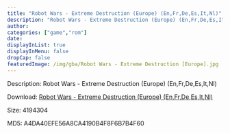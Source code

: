 ```yaml
---
title: "Robot Wars - Extreme Destruction (Europe) (En,Fr,De,Es,It,Nl)"
description: "Robot Wars - Extreme Destruction (Europe) (En,Fr,De,Es,It,Nl)"
author: 
categories: ["game","rom"]
date: 
displayInList: true
displayInMenu: false
dropCap: false
featuredImage: /img/gba/Robot Wars - Extreme Destruction [Europe].jpg
---
```


Description: Robot Wars - Extreme Destruction (Europe) (En,Fr,De,Es,It,Nl)

Download: <a style="text-decoration:underline;" href="https://mega.nz/#!SfZGUSJR!CWUHkViTh2pw-U6ZKqIsfKzkSbZPQf32lmD0zMZueXw" target = "_blank" rel = "nofollow" > Robot Wars - Extreme Destruction (Europe) (En,Fr,De,Es,It,Nl)</a>

Size: 4194304

MD5: A4DA40EFE56A8CA4190B4F8F6B7B4F60

